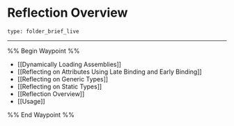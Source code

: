 # Reflection Overview
 
```ccard
type: folder_brief_live
```
 
---

%% Begin Waypoint %%
- [[Dynamically Loading Assemblies]]
- [[Reflecting on Attributes Using Late Binding and Early Binding]]
- [[Reflecting on Generic Types]]
- [[Reflecting on Static Types]]
- [[Reflection Overview]]
- [[Usage]]

%% End Waypoint %%
